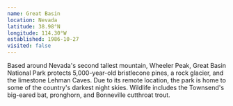 ```yaml
---
name: Great Basin
location: Nevada
latitude: 38.98°N
longitude: 114.30°W
established: 1986-10-27
visited: false
---
```


Based around Nevada's second tallest mountain, Wheeler Peak, Great Basin National Park protects 5,000-year-old bristlecone pines, a rock glacier, and the limestone Lehman Caves. Due to its remote location, the park is home to some of the country's darkest night skies. Wildlife includes the Townsend's big-eared bat, pronghorn, and Bonneville cutthroat trout.

